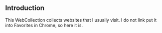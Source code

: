 <section class="thirteen columns" markdown="1">

# Introduction
This WebCollection collects websites that I usually visit. I do not link put it into Favorites in Chrome, so here it is. 


</section>